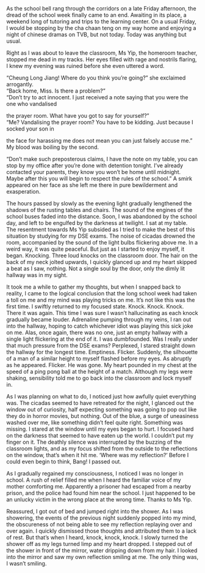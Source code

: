 &#x200B;

As the school bell rang through the corridors on a late Friday afternoon, the dread of the school week finally came to an end. Awaiting in its place, a weekend long of tutoring and trips to the learning center. On a usual Friday, I would be stopping by the cha chaan teng on my way home and enjoying a night of chinese dramas on TVB, but not today. Today was anything but usual. 

Right as I was about to leave the classroom, Ms Yip, the homeroom teacher, stopped me dead in my tracks. Her eyes filled with rage and nostrils flaring, I knew my evening was ruined before she even uttered a word. 

“Cheung Long Jiang! Where do you think you’re going?” she exclaimed arrogantly.  
 “Back home, Miss. Is there a problem?”  
 “Don’t try to act innocent. I just received a note saying that you were the one who vandalised 

the prayer room. What have you got to say for yourself?”  
 “Me? Vandalising the prayer room? You have to be kidding. Just because I socked your son in 

the face for harassing me does not mean you can just falsely accuse me.” My blood was boiling by the second. 

“Don’t make such preposterous claims, I have the note on my table, you can stop by my office after you’re done with detention tonight. I’ve already contacted your parents, they know you won’t be home until midnight. Maybe after this you will begin to respect the rules of the school.” A smirk appeared on her face as she left me there in pure bewilderment and exasperation. 

The hours passed by slowly as the evening light gradually lengthened the shadows of the rusting tables and chairs. The sound of the engines of the school buses faded into the distance. Soon, I was abandoned by the school day, and left to be engulfed by the darkness at twilight. I sat at my table. The resentment towards Ms Yip subsided as I tried to make the best of this situation by studying for my DSE exams. The noise of cicadas drowned the room, accompanied by the sound of the light bulbs flickering above me. In a weird way, it was quite peaceful. But just as I started to enjoy myself, it began. Knocking. Three loud knocks on the classroom door. The hair on the back of my neck jolted upwards, I quickly glanced up and my heart skipped a beat as I saw, nothing. Not a single soul by the door, only the dimly lit hallway was in my sight. 

It took me a while to gather my thoughts, but when I snapped back to reality, I came to the logical conclusion that the long school week had taken a toll on me and my mind was playing tricks on me. It’s not like this was the first time. I swiftly returned to my focused state. Knock. Knock. Knock. There it was again. This time I was sure I wasn’t hallucinating as each knock gradually became louder. Adrenaline pumping through my veins, I ran out into the hallway, hoping to catch whichever idiot was playing this sick joke on me. Alas, once again, there was no one, just an empty hallway with a single light flickering at the end of it. I was dumbfounded. Was I really under that much pressure from the DSE exams? Perplexed, I stared straight down the hallway for the longest time. Emptiness. Flicker. Suddenly, the silhouette of a man of a similar height to myself flashed before my eyes. As abruptly as he appeared. Flicker. He was gone. My heart pounded in my chest at the speed of a ping pong ball at the height of a match. Although my legs were shaking, sensibility told me to go back into the classroom and lock myself in. 

As I was planning on what to do, I noticed just how awfully quiet everything was. The cicadas seemed to have retreated for the night, I glanced out the window out of curiosity, half expecting something was going to pop out like they do in horror movies, but nothing. Out of the blue, a surge of uneasiness washed over me, like something didn’t feel quite right. Something was missing. I stared at the window until my eyes began to hurt. I focused hard on the darkness that seemed to have eaten up the world. I couldn’t put my finger on it. The deathly silence was interrupted by the buzzing of the classroom lights, and as my focus shifted from the outside to the reflections on the window, that’s when it hit me. ‘Where was my reflection?’ Before I could even begin to think, Bang! I passed out. 

As I gradually regained my consciousness, I noticed I was no longer in school. A rush of relief filled me when I heard the familiar voice of my mother comforting me. Apparently a prisoner had escaped from a nearby prison, and the police had found him near the school. I just happened to be an unlucky victim in the wrong place at the wrong time. Thanks to Ms Yip. 

Reassured, I got out of bed and jumped right into the shower. As I was showering, the events of the previous night suddenly popped into my mind, the obscureness of not being able to see my reflection replaying over and over again. I quickly dismissed those thoughts and attributed them to a lack of rest. But that’s when I heard, knock, knock, knock. I slowly turned the shower off as my legs turned limp and my heart dropped. I stepped out of the shower in front of the mirror, water dripping down from my hair. I looked into the mirror and saw my own reflection smiling at me. The only thing was, I wasn’t smiling.